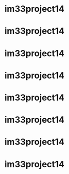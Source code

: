 # im33project14
# im33project14
# im33project14
# im33project14
# im33project14
# im33project14
# im33project14
# im33project14
